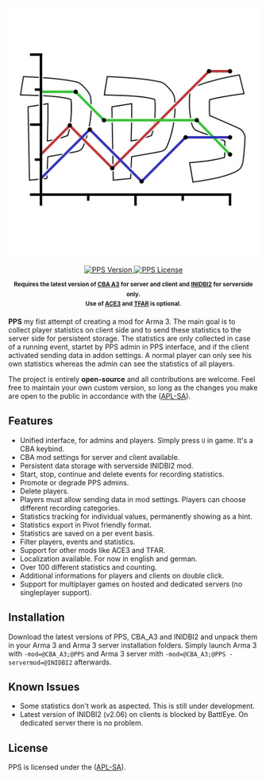 <p align="center">
    <img src="https://github.com/y0014984/pps/raw/master/logo/logo_pps_ca.jpg" width="512">
</p>

<p align="center">
    <a href="https://github.com/y0014984/pps/releases/latest">
        <img src="https://img.shields.io/badge/Version-0.4.2-blue.svg?style=flat-square" alt="PPS Version">
    </a>
    <a href="https://www.bistudio.com/community/licenses/arma-public-license-share-alike">
        <img src="https://img.shields.io/badge/License-APL%20SA-red.svg?style=flat-square" alt="PPS License">
    </a>
</p>

<p align="center">
    <sup><strong>Requires the latest version of <a href="https://github.com/CBATeam/CBA_A3/releases">CBA A3</a> for server and client and <a href="https://github.com/code34/inidbi2">INIDBI2</a> for serverside only.<br/>
    Use of <a href="https://github.com/acemod/ACE3/releases">ACE3</a> and <a href="https://github.com/michail-nikolaev/task-force-arma-3-radio/releases">TFAR</a> is optional. </strong></sup>
</p>

**PPS** my fist attempt of creating a mod for Arma 3. The main goal is to collect player statistics on client side and to send these statistics to the server side for persistent storage. The statistics are only collected in case of a running event, startet by PPS admin in PPS interface, and if the client activated sending data in addon settings. A normal player can only see his own statistics whereas the admin can see the statistics of all players.

The project is entirely **open-source** and all contributions are welcome. Feel free to maintain your own custom version, so long as the changes you make are open to the public in accordance with the ([APL-SA](https://www.bistudio.com/community/licenses/arma-public-license-share-alike)).

## Features

- Unified interface, for admins and players. Simply press `U` in game. It's a CBA keybind.
- CBA mod settings for server and client available.
- Persistent data storage with serverside INIDBI2 mod.
- Start, stop, continue and delete events for recording statistics.
- Promote or degrade PPS admins.
- Delete players.
- Players must allow sending data in mod settings. Players can choose different recording categories.
- Statistics tracking for individual values, permanently showing as a hint.
- Statistics export in Pivot friendly format.
- Statistics are saved on a per event basis.
- Filter players, events and statistics.
- Support for other mods like ACE3 and TFAR.
- Localization available. For now in english and german.
- Over 100 different statistics and counting.
- Additional informations for players and clients on double click.
- Support for multiplayer games on hosted and dedicated servers (no singleplayer support).

## Installation

Download the latest versions of PPS, CBA_A3 and INIDBI2 and unpack them in your Arma 3 and Arma 3 server installation folders.
Simply launch Arma 3 with `-mod=@CBA_A3;@PPS` and Arma 3 server mith `-mod=@CBA_A3;@PPS -servermod=@INIDBI2` afterwards.

## Known Issues

* Some statistics don't work as aspected. This is still under development.
* Latest version of INIDBI2 (v2.06) on clients is blocked by BattlEye. On dedicated server there is no problem.

## License

PPS is licensed under the ([APL-SA](https://www.bistudio.com/community/licenses/arma-public-license-share-alike)).
